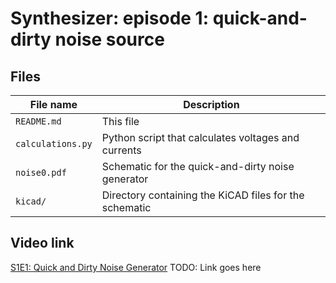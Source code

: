 # Synthesizer: episode 1: quick-and-dirty noise source

## Files

| File name         | Description                                            |
| ----------------- | ------------------------------------------------------ |
| `README.md`       | This file                                              |
| `calculations.py` | Python script that calculates voltages and currents    |
| `noise0.pdf`      | Schematic for the quick-and-dirty noise generator      |
| `kicad/`          | Directory containing the KiCAD files for the schematic |

## Video link

[S1E1: Quick and Dirty Noise Generator](https://youtube.com/) TODO: Link goes here
